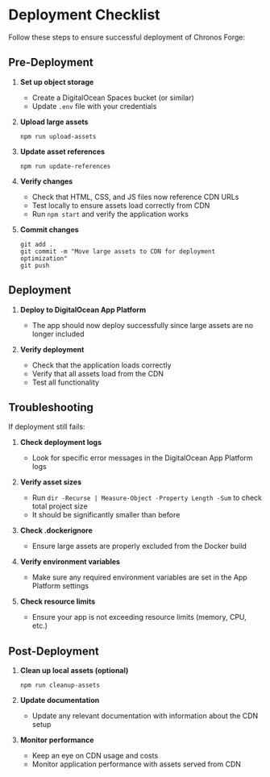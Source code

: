 # Deployment Checklist

Follow these steps to ensure successful deployment of Chronos Forge:

## Pre-Deployment

1. **Set up object storage**
   - Create a DigitalOcean Spaces bucket (or similar)
   - Update `.env` file with your credentials

2. **Upload large assets**
   ```
   npm run upload-assets
   ```

3. **Update asset references**
   ```
   npm run update-references
   ```

4. **Verify changes**
   - Check that HTML, CSS, and JS files now reference CDN URLs
   - Test locally to ensure assets load correctly from CDN
   - Run `npm start` and verify the application works

5. **Commit changes**
   ```
   git add .
   git commit -m "Move large assets to CDN for deployment optimization"
   git push
   ```

## Deployment

1. **Deploy to DigitalOcean App Platform**
   - The app should now deploy successfully since large assets are no longer included

2. **Verify deployment**
   - Check that the application loads correctly
   - Verify that all assets load from the CDN
   - Test all functionality

## Troubleshooting

If deployment still fails:

1. **Check deployment logs**
   - Look for specific error messages in the DigitalOcean App Platform logs

2. **Verify asset sizes**
   - Run `dir -Recurse | Measure-Object -Property Length -Sum` to check total project size
   - It should be significantly smaller than before

3. **Check .dockerignore**
   - Ensure large assets are properly excluded from the Docker build

4. **Verify environment variables**
   - Make sure any required environment variables are set in the App Platform settings

5. **Check resource limits**
   - Ensure your app is not exceeding resource limits (memory, CPU, etc.)

## Post-Deployment

1. **Clean up local assets (optional)**
   ```
   npm run cleanup-assets
   ```

2. **Update documentation**
   - Update any relevant documentation with information about the CDN setup

3. **Monitor performance**
   - Keep an eye on CDN usage and costs
   - Monitor application performance with assets served from CDN 